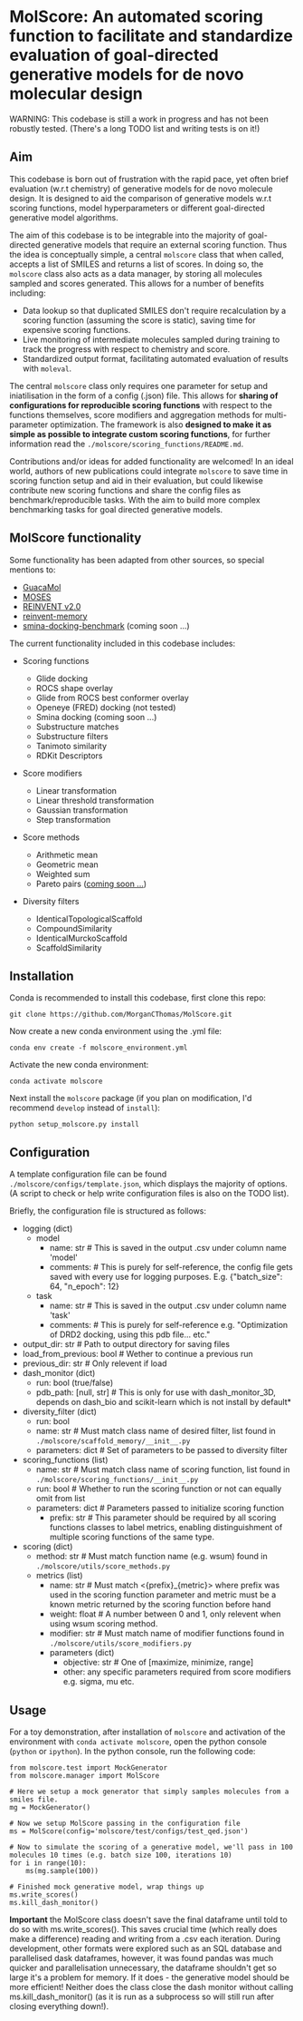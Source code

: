 # MolScore: An automated scoring function to facilitate and standardize evaluation of goal-directed generative models for de novo molecular design

WARNING: This codebase is still a work in progress and has not been robustly tested. (There's a long TODO list and writing tests is on it!)

## Aim

This codebase is born out of frustration with the rapid pace, yet often brief evaluation (w.r.t chemistry) of generative models for de novo molecule design. It is designed to aid the comparison of generative models w.r.t scoring functions, model hyperparameters or different goal-directed generative model algorithms.

The aim of this codebase is to be integrable into the majority of goal-directed generative models that require an external scoring function. Thus the idea is conceptually simple, a central `molscore` class that when called, accepts a list of SMILES and returns a list of scores. In doing so, the `molscore` class also acts as a data manager, by storing all molecules sampled and scores generated. This allows for a number of benefits including:

* Data lookup so that duplicated SMILES don't require recalculation by a scoring function (assuming the score is static), saving time for expensive scoring functions.
* Live monitoring of intermediate molecules sampled during training to track the progress with respect to chemistry and score. 
* Standardized output format, facilitating automated evaluation of results with `moleval`.

The central `molscore` class only requires one parameter for setup and iniatilisation in the form of a config (.json) file. This allows for **sharing of configurations for reproducible scoring functions** with respect to the functions themselves, score modifiers and aggregation methods for multi-parameter optimization. The framework is also **designed to make it as simple as possible to integrate custom scoring functions**, for further information read the `./molscore/scoring_functions/README.md`.

Contributions and/or ideas for added functionality are welcomed! In an ideal world, authors of new publications could integrate `molscore` to save time in scoring function setup and aid in their evaluation, but could likewise contribute new scoring functions and share the config files as benchmark/reproducible tasks. With the aim to build more complex benchmarking tasks for goal directed generative models. 

## MolScore functionality

Some functionality has been adapted from other sources, so special mentions to:
* [GuacaMol](https://github.com/BenevolentAI/guacamol)
* [MOSES](https://github.com/molecularsets/moses)
* [REINVENT v2.0](https://github.com/MolecularAI/Reinvent)
* [reinvent-memory](https://github.com/tblaschke/reinvent-memory)
* [smina-docking-benchmark](https://github.com/cieplinski-tobiasz/smina-docking-benchmark) (coming soon ...)

The current functionality included in this codebase includes:
* Scoring functions
  * Glide docking
  * ROCS shape overlay
  * Glide from ROCS best conformer overlay
  * Openeye (FRED) docking (not tested)
  * Smina docking (coming soon ...)
  * Substructure matches
  * Substructure filters
  * Tanimoto similarity
  * RDKit Descriptors
  
* Score modifiers
  * Linear transformation
  * Linear threshold transformation
  * Gaussian transformation
  * Step transformation
 
* Score methods
  * Arithmetic mean
  * Geometric mean
  * Weighted sum
  * Pareto pairs ([coming soon ...](https://pubs.acs.org/doi/10.1021/acs.jcim.0c00517))
  
* Diversity filters
  * IdenticalTopologicalScaffold
  * CompoundSimilarity
  * IdenticalMurckoScaffold
  * ScaffoldSimilarity

## Installation

Conda is recommended to install this codebase, first clone this repo:

`git clone https://github.com/MorganCThomas/MolScore.git`

Now create a new conda environment using the .yml file:

`conda env create -f molscore_environment.yml`

Activate the new conda environment:

`conda activate molscore`

Next install the `molscore` package (if you plan on modification, I'd recommend `develop` instead of `install`):

`python setup_molscore.py install`

## Configuration

A template configuration file can be found `./molscore/configs/template.json`, which displays the majority of options. (A script to check or help write configuration files is also on the TODO list).

Briefly, the configuration file is structured as follows:

* logging (dict)
  * model
    * name: str # This is saved in the output .csv under column name 'model'
    * comments: # This is purely for self-reference, the config file gets saved with every use for logging purposes. E.g. {"batch_size": 64, "n_epoch": 12}
  * task
    * name: str # This is saved in the output .csv under column name 'task'
    * comments: # This is purely for self-reference e.g. "Optimization of DRD2 docking, using this pdb file... etc."
* output_dir: str # Path to output directory for saving files
* load_from_previous: bool # Wether to continue a previous run
* previous_dir: str # Only relevent if load 
* dash_monitor (dict)
  * run: bool (true/false)
  * pdb_path: \[null, str] # This is only for use with dash_monitor_3D, depends on dash_bio and scikit-learn which is not install by default*
* diversity_filter (dict)
  * run: bool
  * name: str # Must match class name of desired filter, list found in `./molscore/scaffold_memory/__init__.py`
  * parameters: dict # Set of parameters to be passed to diversity filter
* scoring_functions (list)
  * name: str # Must match class name of scoring function, list found in `./molscore/scoring_functions/__init__.py`
  * run: bool # Whether to run the scoring function or not can equally omit from list
  * parameters: dict # Parameters passed to initialize scoring function
    * prefix: str # This parameter should be required by all scoring functions classes to label metrics, enabling distinguishment of multiple scoring functions of the same type.
* scoring (dict)
  * method: str # Must match function name (e.g. wsum) found in `./molscore/utils/score_methods.py`
  * metrics (list)
    * name: str # Must match <{prefix}_{metric}> where prefix was used in the scoring function parameter and metric must be a known metric returned by the scoring function before hand
    * weight: float # A number between 0 and 1, only relevent when using wsum scoring method.
    * modifier: str # Must match name of modifier functions found in `./molscore/utils/score_modifiers.py`
    * parameters (dict)
      * objective: str # One of \[maximize, minimize, range]
      * other: any specific parameters required from score modifiers e.g. sigma, mu etc.

## Usage

For a toy demonstration, after installation of `molscore` and activation of the environment with `conda activate molscore`, open the python console (`python` or `ipython`). In the python console, run the following code:

```
from molscore.test import MockGenerator
from molscore.manager import MolScore

# Here we setup a mock generator that simply samples molecules from a smiles file.
mg = MockGenerator()

# Now we setup MolScore passing in the configuration file
ms = MolScore(config='molscore/test/configs/test_qed.json')

# Now to simulate the scoring of a generative model, we'll pass in 100 molecules 10 times (e.g. batch size 100, iterations 10)
for i in range(10):
    ms(mg.sample(100))
    
# Finished mock generative model, wrap things up
ms.write_scores()
ms.kill_dash_monitor()
```

**Important** the MolScore class doesn't save the final dataframe until told to do so with ms.write_scores(). This saves crucial time (which really does make a difference) reading and writing from a .csv each iteration. During development, other formats were explored such as an SQL database and parallelised dask dataframes, however, it was found pandas was much quicker and parallelisation unnecessary, the dataframe shouldn't get so large it's a problem for memory. If it does - the generative model should be more efficient! Neither does the class close the dash monitor without calling ms.kill_dash_monitor() (as it is run as a subprocess so will still run after closing everything down!).

